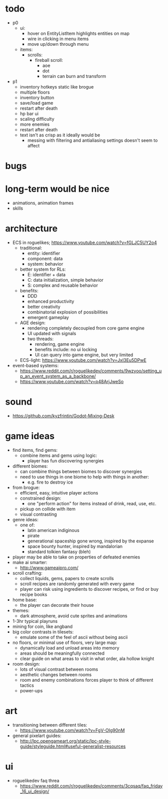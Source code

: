 # todo
* p0
  * ui:
    * hover on EntityListItem highlights entities on map
    * wire in clicking in menu items
    * move up/down through menu
  * items:
    * scrolls:
      * fireball scroll:
        * aoe
        * dot
        * terrain can burn and transform
* p1
  * inventory hotkeys static like brogue
  * multiple floors
  * inventory button
  * save/load game
  * restart after death
  * hp bar ui
  * scaling difficulty
  * more enemies
  * restart after death
  * text isn't as crisp as it ideally would be
    * messing with filtering and antialiasing settings doesn't seem to affect

# bugs

# long-term would be nice
* animations, animation frames
* skills

# architecture
* ECS in roguelikes; https://www.youtube.com/watch?v=fGLJC5UY2o4
  * traditional:
    * entity: identifier
    * component: data
    * system: behavior
  * better system for RLs:
    * E: identifier + data
    * C: data initialization, simple behavior
    * S: complex and reusable behavior
  * benefits:
    * DDD
    * enhanced productivity
    * better creativity
    * combinatorial explosion of possibilities
    * emergent gameplay
  * AGE design:
    * rendering completely decoupled from core game engine
    * UI updated with signals
    * two threads:
      * rendering, game engine
      * benefits include: no ui locking
      * UI can query into game engine, but very limited
  * ECS-light: https://www.youtube.com/watch?v=JxI3Eu5DPwE
* event-based systems:
  * https://www.reddit.com/r/roguelikedev/comments/9wzyoo/setting_up_an_event_system_as_a_backbone/
  * https://www.youtube.com/watch?v=p48ArjJweSo

# sound
* https://github.com/kyzfrintin/Godot-Mixing-Desk
 
# game ideas
* find items, find gems:
  * combine items and gems using logic:
    * player has fun discovering synergies
* different biomes:
  * can combine things between biomes to discover synergies
  * need to use things in one biome to help with things in another:
    * e.g. fire to destroy ice
* from brogue:
  * efficient, easy, intuitive player actions
  * constrained design:
    * one "perform action" for items instead of drink, read, use, etc.
  * pickup on collide with item
  * visual contrasting
* genre ideas:
  * one of:
    * latin american indiginous
    * pirate
    * generational spaceship gone wrong, inspired by the expanse
    * space bounty hunter, inspired by mandalorian
    * standard tolkien fantasy (bleh)
* player may be able to take on properties of defeated enemies
* make ai smarter:
  * http://www.gameaipro.com/
* scroll crafting:
  * collect liquids, gems, papers to create scrolls
  * scroll recipes are randomly generated with every game
  * player can risk using ingredients to discover recipes, or find or buy recipe books
* home base:
  * the player can decorate their house
* themes:
  * dark atmosphere, avoid cute sprites and animations
* 1-3hr typical playruns
* mining for coin, like angband
* big color contrasts in tilesets:
  * emulate some of the feel of ascii without being ascii
* no floors, or minimal use of floors, very large map:
  * dynamically load and unload areas into memory
  * areas should be meaningfully connected
  * clear guide on what areas to visit in what order, ala hollow knight
* room design:
  * lots of visual contrast between rooms
  * aesthetic changes between rooms
  * room and enemy combinations forces player to think of different tactics
  * power-ups

# art
* transitioning between different tiles:
  * https://www.youtube.com/watch?v=FgV-OIg90nM
* general pixelart guides:
  * http://lpc.opengameart.org/static/lpc-style-guide/styleguide.html#useful-generalist-resources

# ui
* roguelikedev faq threa
  * https://www.reddit.com/r/roguelikedev/comments/3cqsaq/faq_friday_16_ui_design/
